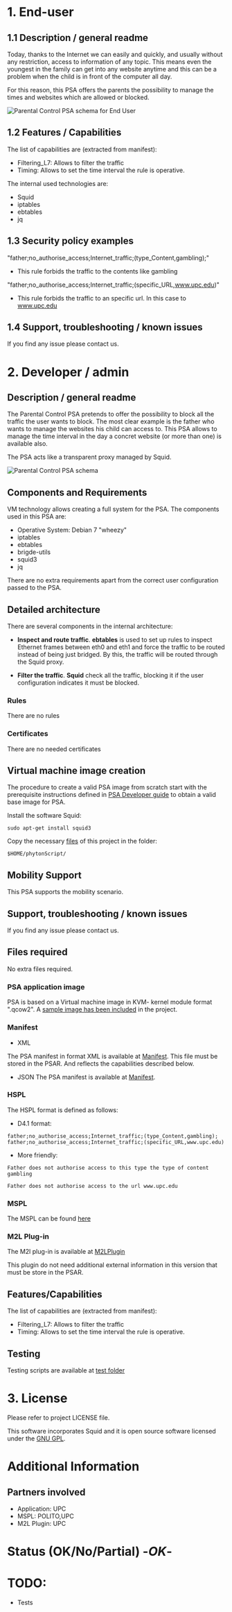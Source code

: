 # 1. End-user 

## 1.1 Description / general readme

Today, thanks to the Internet we can easily and quickly, and usually without any restriction, access to information of any topic. This means even the youngest in the family can get into any website anytime and this can be a problem when the child is in front of the computer all day. 

For this reason, this PSA offers the parents the possibility to manage the times and websites which are allowed or blocked.

![Parental Control PSA schema for End User](images/end_user_psa_parentalcontrol_schema.png)

## 1.2 Features / Capabilities

The list of capabilities are (extracted from manifest):

* Filtering_L7: Allows to filter the traffic
* Timing: Allows to set the time interval the rule is operative. 

The internal used technologies are:
* Squid
* iptables
* ebtables
* jq

## 1.3 Security policy examples

"father;no_authorise_access;Internet_traffic;(type_Content,gambling);"


* This rule forbids the traffic to the contents like gambling

"father;no_authorise_access;Internet_traffic;(specific_URL,www.upc.edu)"

* This rule forbids the traffic to an specific url. In this case to www.upc.edu

## 1.4 Support, troubleshooting / known issues

If you find any issue please contact us.

# 2. Developer / admin

## Description / general readme

The Parental Control PSA pretends to offer the possibility to block all the traffic the user wants to block. The most clear example is the father who wants to manage the websites his child can access to. This PSA allows to manage the time interval in the day a concret website (or more than one) is available also.

The PSA acts like a transparent proxy managed by Squid. 


![Parental Control PSA schema](images/psa_parentalcontrol_schema.png)

## Components and Requirements

VM technology allows creating a full system for the PSA. The components used in this PSA are:

* Operative System: Debian 7 "wheezy"
* iptables 
* ebtables
* brigde-utils
* squid3
* jq

There are no extra requirements apart from the correct user configuration passed to the PSA.

## Detailed architecture

There are several components in the internal architecture:

* **Inspect and route traffic**. **ebtables** is used to set up rules to inspect Ethernet frames between eth0 and eth1 and force the traffic to be routed instead of being just bridged. By this, the traffic will be routed through the Squid proxy. 

* **Filter the traffic**. **Squid** check all the traffic, blocking it if the user configuration indicates it must be blocked.

### Rules

There are no rules

### Certificates

There are no needed certificates


## Virtual machine image creation

The procedure to create a valid PSA image from scratch start with the prerequisite instructions defined in  [PSA Developer guide](https://gitlab.secured-fp7.eu/secured/secured/blob/master/WP5/PSA_dev_guide.md) to obtain a valid base image for PSA. 

Install the software Squid:

	sudo apt-get install squid3

Copy the necessary [files](PSA) of this project in the folder:

```
$HOME/phytonScript/
```

## Mobility Support
This PSA supports the mobility scenario.

## Support, troubleshooting / known issues

If you find any issue please contact us.

## Files required

No extra files required.

### PSA application image

PSA is based on a Virtual machine image in KVM- kernel module format ".qcow2". A [sample image has been included](https://vm-images.secured-fp7.eu/images/priv/parentalcontrol.img) in the project.

### Manifest
* XML 

The PSA manifest in format XML is available at [Manifest](NED_files/TVDM/PSAManifest/parentalcontrolPSA.xml).
This file must be stored in the PSAR. And reflects the capabilities described below. 
* JSON
The PSA manifest is available at [Manifest](NED_files/TVDM/PSAManifest/parentalcontrolPSA).


### HSPL

The HSPL format is defined as follows:

* D4.1 format:


```father;no_authorise_access;Internet_traffic;(type_Content,gambling);```
```father;no_authorise_access;Internet_traffic;(specific_URL,www.upc.edu)```

* More friendly:

```Father does not authorise access to this type the type of content gambling```

```Father does not authorise access to the url www.upc.edu```

### MSPL

The MSPL can be found [here](https://gitlab.secured-fp7.eu/secured/spm/blob/M2LService/M2LService/code/M2LPluginDansguardian/new_MSPL/MSPL_6ec83cfb-5665-4532-8537-69a776294500.xml)

### M2L Plug-in

The M2l plug-in is available at [M2LPlugin](https://gitlab.secured-fp7.eu/secured/spm/blob/M2LService/M2LService/code/M2LPluginDansguardian/src/eu/securedfp7/m2lservice/plugin/M2LPlugin.java)

This plugin do not need additional external information in this version that must be store in the PSAR.

## Features/Capabilities

The list of capabilities are (extracted from manifest):

* Filtering_L7: Allows to filter the traffic
* Timing: Allows to set the time interval the rule is operative.

## Testing

Testing scripts are available at [test folder](tests/)


# 3. License

Please refer to project LICENSE file.

This software incorporates Squid and it is open source software licensed under the [GNU GPL](http://www.gnu.org/licenses/gpl-3.0.en.html).

# Additional Information 
## Partners involved

* Application: UPC
* MSPL: POLITO,UPC 
* M2L Plugin: UPC

# Status (OK/No/Partial) -*OK*-

# TODO:
* Tests
